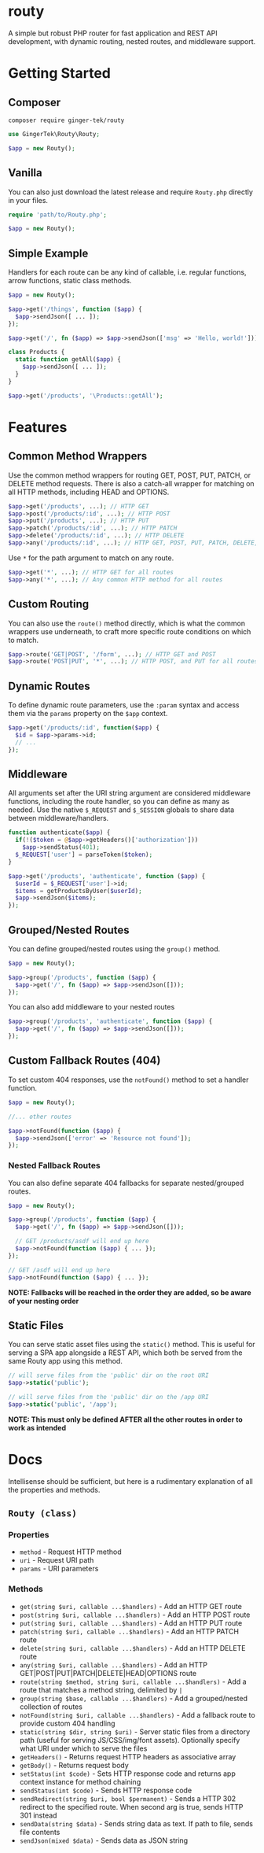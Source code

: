 # routy
A simple but robust PHP router for fast application and REST API development, with dynamic routing, nested routes, and middleware support.

# Getting Started
## Composer
```
composer require ginger-tek/routy
```

```php
use GingerTek\Routy\Routy;

$app = new Routy();
```
## Vanilla
You can also just download the latest release and require `Routy.php` directly in your files. 
```php
require 'path/to/Routy.php';

$app = new Routy();
```

## Simple Example
Handlers for each route can be any kind of callable, i.e. regular functions, arrow functions, static class methods.
```php
$app = new Routy();

$app->get('/things', function ($app) {
  $app->sendJson([ ... ]);
});

$app->get('/', fn ($app) => $app->sendJson(['msg' => 'Hello, world!']));

class Products {
  static function getAll($app) {
    $app->sendJson([ ... ]);
  }
}

$app->get('/products', '\Products::getAll');
```

# Features

## Common Method Wrappers
Use the common method wrappers for routing GET, POST, PUT, PATCH, or DELETE method requests. There is also a catch-all wrapper for matching on all HTTP methods, including HEAD and OPTIONS.
```php
$app->get('/products', ...); // HTTP GET
$app->post('/products/:id', ...); // HTTP POST
$app->put('/products', ...); // HTTP PUT
$app->patch('/products/:id', ...); // HTTP PATCH
$app->delete('/products/:id', ...); // HTTP DELETE
$app->any('/products/:id', ...); // HTTP GET, POST, PUT, PATCH, DELETE, HEAD, and OPTIONS
```

Use `*` for the path argument to match on any route.
```php
$app->get('*', ...); // HTTP GET for all routes
$app->any('*', ...); // Any common HTTP method for all routes
```

## Custom Routing
You can also use the `route()` method directly, which is what the common wrappers use underneath, to craft more specific route conditions on which to match.
```php
$app->route('GET|POST', '/form', ...); // HTTP GET and POST
$app->route('POST|PUT', '*', ...); // HTTP POST, and PUT for all routes
```

## Dynamic Routes
To define dynamic route parameters, use the `:param` syntax and access them via the `params` property on the `$app` context.
```php
$app->get('/products/:id', function($app) {
  $id = $app->params->id;
  // ...
});
```

## Middleware
All arguments set after the URI string argument are considered middleware functions, including the route handler, so you can define as many as needed. Use the native `$_REQUEST` and `$_SESSION` globals to share data between middleware/handlers.
```php
function authenticate($app) {
  if(!($token = @$app->getHeaders()['authorization']))
    $app->sendStatus(401);
  $_REQUEST['user'] = parseToken($token);
}

$app->get('/products', 'authenticate', function ($app) {
  $userId = $_REQUEST['user']->id;
  $items = getProductsByUser($userId);
  $app->sendJson($items);
});
```

## Grouped/Nested Routes
You can define grouped/nested routes using the `group()` method.
```php
$app = new Routy();

$app->group('/products', function ($app) {
  $app->get('/', fn ($app) => $app->sendJson([]));
});
```

You can also add middleware to your nested routes
```php
$app->group('/products', 'authenticate', function ($app) {
  $app->get('/', fn ($app) => $app->sendJson([]));
});
```

## Custom Fallback Routes (404)
To set custom 404 responses, use the `notFound()` method to set a handler function.
```php
$app = new Routy();

//... other routes

$app->notFound(function ($app) {
  $app->sendJson(['error' => 'Resource not found']);
});
```

### Nested Fallback Routes
You can also define separate 404 fallbacks for separate nested/grouped routes.
```php
$app = new Routy();                        

$app->group('/products', function ($app) {
  $app->get('/', fn ($app) => $app->sendJson([]));

  // GET /products/asdf will end up here
  $app->notFound(function ($app) { ... });
});

// GET /asdf will end up here
$app->notFound(function ($app) { ... });
```

**NOTE: Fallbacks will be reached in the order they are added, so be aware of your nesting order**

## Static Files
You can serve static asset files using the `static()` method. This is useful for serving a SPA app alongside a REST API, which both be served from the same Routy app using this method.
```php
// will serve files from the 'public' dir on the root URI
$app->static('public');

// will serve files from the 'public' dir on the /app URI
$app->static('public', '/app');
```

**NOTE: This must only be defined AFTER all the other routes in order to work as intended**

# Docs
Intellisense should be sufficient, but here is a rudimentary explanation of all the properties and methods.

## `Routy (class)`
### Properties
- `method` - Request HTTP method
- `uri` - Request URI path
- `params` - URI parameters

### Methods
- `get(string $uri, callable ...$handlers)` - Add an HTTP GET route
- `post(string $uri, callable ...$handlers)` - Add an HTTP POST route
- `put(string $uri, callable ...$handlers)` - Add an HTTP PUT route
- `patch(string $uri, callable ...$handlers)` - Add an HTTP PATCH route
- `delete(string $uri, callable ...$handlers)` - Add an HTTP DELETE route
- `any(string $uri, callable ...$handlers)` - Add an HTTP GET|POST|PUT|PATCH|DELETE|HEAD|OPTIONS route
- `route(string $method, string $uri, callable ...$handlers)` - Add a route that matches a method string, delimited by `|`
- `group(string $base, callable ...$handlers)` - Add a grouped/nested collection of routes
- `notFound(string $uri, callable ...$handlers)` - Add a fallback route to provide custom 404 handling
- `static(string $dir, string $uri)` - Server static files from a directory path (useful for serving JS/CSS/img/font assets). Optionally specify what URI under which to serve the files
- `getHeaders()` - Returns request HTTP headers as associative array
- `getBody()` - Returns request body
- `setStatus(int $code)` - Sets HTTP response code and returns app context instance for method chaining
- `sendStatus(int $code)` - Sends HTTP response code
- `sendRedirect(string $uri, bool $permanent)` - Sends a HTTP 302 redirect to the specified route. When second arg is true, sends HTTP 301 instead
- `sendData(string $data)` - Sends string data as text. If path to file, sends file contents
- `sendJson(mixed $data)` - Sends data as JSON string

